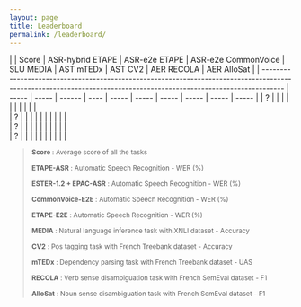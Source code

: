 ```yaml
---
layout: page
title: Leaderboard
permalink: /leaderboard/
---
```

<script src="https://code.iconify.design/1/1.0.7/iconify.min.js"></script>

|                                                                                                                                                                    | Score | ASR-hybrid ETAPE | ASR-e2e ETAPE | ASR-e2e CommonVoice | SLU MEDIA | AST mTEDx | AST CV2   | AER RECOLA   | AER AlloSat   |
| ------------------------------------------------------------------------------------------------------------------------------------------------------------------ | ----- | ----- | ------ | ---- | ----- | ----- | ----- | ----- | ----- | ----- |
| ? <a href="https://github.com/google-research/bert"><span class="iconify" data-icon="ion-md-link" data-inline="false"></span></a>                               |  |  |  |   |  |  | |  |  |  
| ?<a href="https://github.com/pytorch/fairseq/blob/master/examples/camembert"><span class="iconify" data-icon="ion-md-link" data-inline="false"></span></a> |  |  |  |   |  |  | |  |  |  
| ?<a href="https://github.com/getalp/Flaubert"><span class="iconify" data-icon="ion-md-link" data-inline="false"></span></a>                            |  |  |  |   |  |  | |  |  |  
| ?<a href="https://github.com/getalp/Flaubert"><span class="iconify" data-icon="ion-md-link" data-inline="false"></span></a>                           |  |  |  |   |  |  | |  |  |  

><sub> **Score** : Average score of all the tasks 
>
><sub> **ETAPE-ASR** : Automatic Speech Recognition - WER (%)
>
><sub> **ESTER-1.2 + EPAC-ASR** : Automatic Speech Recognition - WER (%)
>
><sub> **CommonVoice-E2E** : Automatic Speech Recognition - WER (%)
>
><sub> **ETAPE-E2E** : Automatic Speech Recognition - WER (%)
>
><sub> **MEDIA** : Natural language inference task with XNLI dataset - Accuracy 
>
><sub> **CV2** : Pos tagging task with French Treebank dataset - Accuracy 
>
><sub> **mTEDx** : Dependency parsing task with French Treebank dataset - UAS 
>
><sub> **RECOLA** : Verb sense disambiguation task with French SemEval dataset - F1 
>
><sub> **AlloSat** : Noun sense disambiguation task with French SemEval dataset - F1
